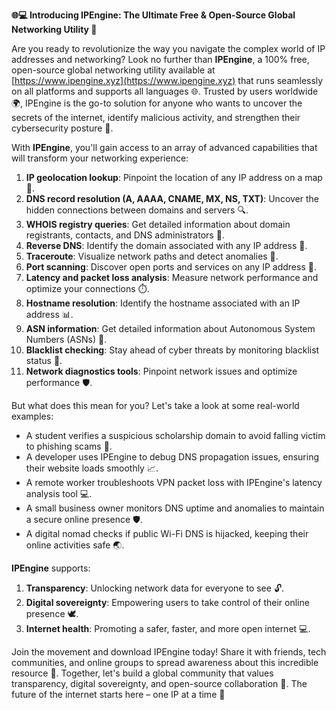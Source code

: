 **🌐💻 Introducing IPEngine: The Ultimate Free & Open-Source Global Networking Utility 🚀**

Are you ready to revolutionize the way you navigate the complex world of IP addresses and networking? Look no further than **IPEngine**, a 100% free, open-source global networking utility available at [https://www.ipengine.xyz](https://www.ipengine.xyz) that runs seamlessly on all platforms and supports all languages 🌐. Trusted by users worldwide 🌍, IPEngine is the go-to solution for anyone who wants to uncover the secrets of the internet, identify malicious activity, and strengthen their cybersecurity posture 🔐.

With **IPEngine**, you'll gain access to an array of advanced capabilities that will transform your networking experience:

1.  **IP geolocation lookup**: Pinpoint the location of any IP address on a map 📍.
2.  **DNS record resolution (A, AAAA, CNAME, MX, NS, TXT)**: Uncover the hidden connections between domains and servers 🔍.
3.  **WHOIS registry queries**: Get detailed information about domain registrants, contacts, and DNS administrators 👥.
4.  **Reverse DNS**: Identify the domain associated with any IP address 🔄.
5.  **Traceroute**: Visualize network paths and detect anomalies 🔎.
6.  **Port scanning**: Discover open ports and services on any IP address 🚨.
7.  **Latency and packet loss analysis**: Measure network performance and optimize your connections ⏱️.
8.  **Hostname resolution**: Identify the hostname associated with an IP address 📊.
9.  **ASN information**: Get detailed information about Autonomous System Numbers (ASNs) 🔗.
10. **Blacklist checking**: Stay ahead of cyber threats by monitoring blacklist status 🔴.
11. **Network diagnostics tools**: Pinpoint network issues and optimize performance 🛡️.

But what does this mean for you? Let's take a look at some real-world examples:

*   A student verifies a suspicious scholarship domain to avoid falling victim to phishing scams 👀.
*   A developer uses IPEngine to debug DNS propagation issues, ensuring their website loads smoothly 📈.
*   A remote worker troubleshoots VPN packet loss with IPEngine's latency analysis tool 💻.
*   A small business owner monitors DNS uptime and anomalies to maintain a secure online presence 🛡️.
*   A digital nomad checks if public Wi-Fi DNS is hijacked, keeping their online activities safe 🌏.

**IPEngine** supports:

1.  **Transparency**: Unlocking network data for everyone to see 🔓.
2.  **Digital sovereignty**: Empowering users to take control of their online presence 🕊️.
3.  **Internet health**: Promoting a safer, faster, and more open internet 💻.

Join the movement and download IPEngine today! Share it with friends, tech communities, and online groups to spread awareness about this incredible resource 🤝. Together, let's build a global community that values transparency, digital sovereignty, and open-source collaboration 🔗. The future of the internet starts here – one IP at a time 🚀